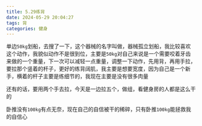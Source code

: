 ```yaml
---
title: 5.29练背
date: 2024-05-29 20:04:27
tags: 背
categories: 健身
---
```

单边`50kg`划船，去搜了一下，这个器械的名字叫做，器械孤立划船，我比较喜欢这个动作，我貌似动作不是很到位，主要是`50kg`对自己来说是一个需要咬着牙齿来做的一个重量，下一次可以减轻一点重量，调整一下动作，先用背，再用手拉，要拉那个竖着的杆子，更好的练背阔肌，我主要是想要宽度，因为自己是一个新手，横着的杆子主要是练细节的，我现在主要是没有很多肉量

还有的话，要用两个手去拉，今天是一边拉五个，做组，看健身房的人都是这么干的

卧推没有`100kg`有点无奈，现在自己的自信被干的稀碎，只有卧推`100kg`能拯救我的自信心